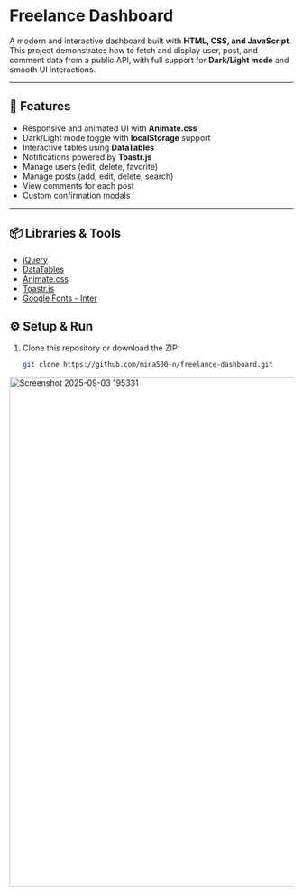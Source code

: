 # Freelance Dashboard

A modern and interactive dashboard built with **HTML, CSS, and JavaScript**.  
This project demonstrates how to fetch and display user, post, and comment data from a public API, with full support for **Dark/Light mode** and smooth UI interactions.

---

## 🚀 Features
- Responsive and animated UI with **Animate.css**
- Dark/Light mode toggle with **localStorage** support
- Interactive tables using **DataTables**
- Notifications powered by **Toastr.js**
- Manage users (edit, delete, favorite)
- Manage posts (add, edit, delete, search)
- View comments for each post
- Custom confirmation modals

---

## 📦 Libraries & Tools
- [jQuery](https://jquery.com/)
- [DataTables](https://datatables.net/)
- [Animate.css](https://animate.style/)
- [Toastr.js](https://codeseven.github.io/toastr/)
- [Google Fonts - Inter](https://fonts.google.com/specimen/Inter)

## ⚙️ Setup & Run
1. Clone this repository or download the ZIP:
   ```bash
   git clone https://github.com/mina500-n/freelance-dashboard.git

<img width="1838" height="903" alt="Screenshot 2025-09-03 195331" src="https://github.com/user-attachments/assets/57c6e24d-515c-4cc3-be56-145be95c4475" />
